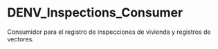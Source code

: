 # DENV_Inspections_Consumer
Consumidor para el registro de inspecciones de vivienda y registros de vectores.
